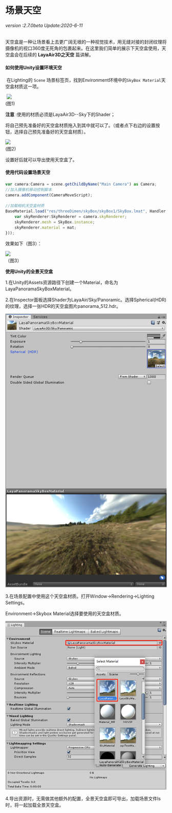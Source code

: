 # 场景天空

###### *version :2.7.0beta   Update:2020-6-11*

天空盒是一种让场景看上去更广阔无垠的一种视觉技术，用无缝对接的封闭纹理将摄像机的视口360度无死角的包裹起来。在这里我们简单的展示下天空盒使用，天空盒会在后续的 **LayaAir3D之天空** 篇讲解。

#### 如何使用Unity设置环境天空

​	在Lighting的 `Scene` 场景标签页，找到Environment环境中的`SkyBox Material`天空盒材质这一项。

​	![](img/1.png)<br>(图1)

**注意** :使用的材质必须是LayaAir3D--Sky下的Shader；

将自己预先准备好的天空盒材质拖入到其中就可以了。（或者点下右边的设置按钮，选择自己预先准备好的天空盒材质）。

![](img/2.gif)<br>(图2)

设置好后就可以导出使用天空盒了。

#### 使用代码设置场景天空

```typescript
var camera:Camera = scene.getChildByName("Main Camera") as Camera;
//加入摄像机移动控制脚本
camera.addComponent(CameraMoveScript);

//加载相机天空盒材质
BaseMaterial.load("res/threeDimen/skyBox/skyBox1/SkyBox.lmat", Handler.create(null, function(mat:BaseMaterial):void {
    var skyRenderer:SkyRenderer = camera.skyRenderer;
    skyRenderer.mesh = SkyBox.instance;
    skyRenderer.material = mat;
}));
```

效果如下（图3）：

![](img/3.png)<br>（图3）



**使用Unity的全景天空盒**

1.在Unity的Assets资源路径下创建一个Material，命名为LayaPanoramaSkyBoxMaterial。

2.在Inspector面板选择Shader为LayaAir/Sky/Panoramic。选择Spherical(HDR)的纹理，选择一张HDR的天空盒图片panorama_512.hdr。

![](img/LayaPanoramaSkyBoxMaterial.jpg)

3.在场景配置中使用这个天空盒材质。打开Window->Rendering->Lighting Settings。

Environment->Skybox Material选择要使用的天空盒材质。

![](img/skySet.jpg)

4.导出资源时，无需做其他额外的配置，全景天空盒即可导出，加载场景文件ls时，将一起加载全景天空盒。